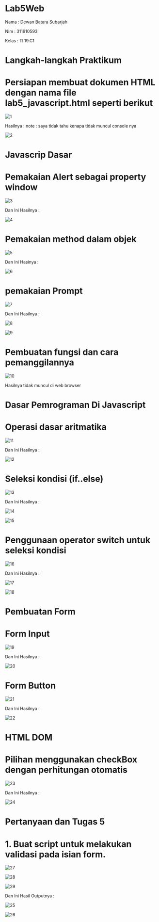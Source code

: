 # Lab5Web 

Nama : Dewan Batara Subarjah 

Nim : 311910593

Kelas : TI.19.C1

# Langkah-langkah Praktikum

# Persiapan membuat dokumen HTML dengan nama file lab5_javascript.html seperti berikut

![1](https://user-images.githubusercontent.com/56387936/116592215-f3a02e80-a949-11eb-9f53-38d54596c459.JPG)

Hasilnya : note : saya tidak tahu kenapa tidak muncul console nya

![2](https://user-images.githubusercontent.com/56387936/116592332-16324780-a94a-11eb-8740-58e4926007f4.JPG)

# Javascrip Dasar

# Pemakaian Alert sebagai property window

![3](https://user-images.githubusercontent.com/56387936/116592459-3a8e2400-a94a-11eb-907a-20b76f03f071.JPG)

Dan Ini Hasilnya :

![4](https://user-images.githubusercontent.com/56387936/116592492-47127c80-a94a-11eb-8bd5-f008da141bd2.JPG)

# Pemakaian method dalam objek

![5](https://user-images.githubusercontent.com/56387936/116592600-60b3c400-a94a-11eb-92e9-8dd551d7f2ea.JPG)

Dan Ini Hasinya :

![6](https://user-images.githubusercontent.com/56387936/116592673-75905780-a94a-11eb-871a-f1dbee8853ab.JPG)

# pemakaian Prompt

![7](https://user-images.githubusercontent.com/56387936/116592804-9a84ca80-a94a-11eb-9efb-0c26f05c5e7d.JPG)

Dan Ini Hasilnya :

![8](https://user-images.githubusercontent.com/56387936/116592851-ad979a80-a94a-11eb-9321-3f64972bd072.JPG)

![9](https://user-images.githubusercontent.com/56387936/116592929-c3a55b00-a94a-11eb-8187-0cfd7d10f79d.JPG)

# Pembuatan fungsi dan cara pemanggilannya

![10](https://user-images.githubusercontent.com/56387936/116593065-e5064700-a94a-11eb-9990-6611cf1abe15.JPG)

Hasilnya tidak muncul di web browser

# Dasar Pemrograman Di Javascript

# Operasi dasar aritmatika

![11](https://user-images.githubusercontent.com/56387936/116593166-023b1580-a94b-11eb-8cbc-ac665615f8df.JPG)

Dan Ini Hasilnya :

![12](https://user-images.githubusercontent.com/56387936/116593239-12eb8b80-a94b-11eb-9880-df0a254c0626.JPG)

# Seleksi kondisi (if..else)

![13](https://user-images.githubusercontent.com/56387936/116593323-28f94c00-a94b-11eb-8b4c-e5d09368f1f5.JPG)

Dan Ini Hasilnya :

![14](https://user-images.githubusercontent.com/56387936/116593401-40383980-a94b-11eb-836e-a98a8c8e2f69.JPG)

![15](https://user-images.githubusercontent.com/56387936/116593420-44fced80-a94b-11eb-9552-86dc7e26ccf8.JPG)

# Penggunaan operator switch untuk seleksi kondisi

![16](https://user-images.githubusercontent.com/56387936/116593546-665dd980-a94b-11eb-9c7e-7362b9eb7687.JPG)

Dan Ini Hasilnya :

![17](https://user-images.githubusercontent.com/56387936/116593690-8db4a680-a94b-11eb-99a1-31cce0fa7397.JPG)

![18](https://user-images.githubusercontent.com/56387936/116593703-91e0c400-a94b-11eb-9f24-b6692d0b1481.JPG)

# Pembuatan Form

# Form Input

![19](https://user-images.githubusercontent.com/56387936/116593780-ab820b80-a94b-11eb-88c4-48ac1b430e49.JPG)

Dan Ini Hasilnya :

![20](https://user-images.githubusercontent.com/56387936/116593875-c5bbe980-a94b-11eb-96f1-f04864bd7b99.JPG)

# Form Button

![21](https://user-images.githubusercontent.com/56387936/116593939-dbc9aa00-a94b-11eb-948e-6044b2a3a87e.JPG)

Dan Ini Hasilnya :

![22](https://user-images.githubusercontent.com/56387936/116594021-f7cd4b80-a94b-11eb-989b-96bbbe9245d4.JPG)

# HTML DOM

# Pilihan menggunakan checkBox dengan perhitungan otomatis

![23](https://user-images.githubusercontent.com/56387936/116594116-129fc000-a94c-11eb-9f82-7e51a7f3ad7a.JPG)

Dan Ini Hasilnya :

![24](https://user-images.githubusercontent.com/56387936/116594181-20554580-a94c-11eb-85ab-06ae799560ad.JPG)

# Pertanyaan dan Tugas 5 

# 1. Buat script untuk melakukan validasi pada isian form.

![27](https://user-images.githubusercontent.com/56387936/116594362-50044d80-a94c-11eb-9f71-ebc0859c2541.JPG)

![28](https://user-images.githubusercontent.com/56387936/116594379-55619800-a94c-11eb-8fc7-7aaecf8abefc.JPG)

![29](https://user-images.githubusercontent.com/56387936/116594389-5a264c00-a94c-11eb-8640-caba0e1d9ecb.JPG)

Dan Ini Hasil Outputnya :

![25](https://user-images.githubusercontent.com/56387936/116594507-7c1fce80-a94c-11eb-889f-151a9cecc5f5.JPG)

![26](https://user-images.githubusercontent.com/56387936/116594532-8346dc80-a94c-11eb-96e1-3e9b65cba678.JPG)
